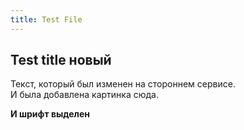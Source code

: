 ```yaml
---
title: Test File
---
```


## Test title новый&nbsp;

Текст, который был изменен на стороннем сервисе.<br>И была добавлена картинка сюда.

**И шрифт выделен**
